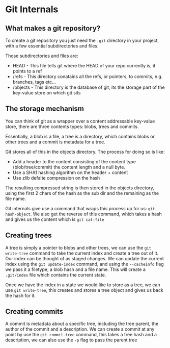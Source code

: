 # Git Internals
 
 ## What makes a git repository?
 
 To create a git repository you just need the `.git` directory in your project, with a few essential subdirectories and files.
 
 Those subdirectories and files are:
 
 - HEAD - This file tells git where the HEAD of your repo currently is, it points to a ref
 - /refs - This directory conatains all the refs, or pointers, to commits, e.g. branches, tags etc...
 - /objects - This directory is the database of git, its the storage part of the key-value store on which git sits 

## The storage mechanism
 
 You can think of git as a wrapper over a content addressable key-value store, there are three contents types: blobs, trees and commits.
 
 Essentially, a blob is a file, a tree is a directory, which contains blobs or other trees and a commit is metadata for a tree.
 
 Git stores all of this in the objects directory. The process for doing so is like:
 
 - Add a header to the content consisting of the content type (blob/tree/commit) the content length and a null byte.
 - Use a SHA1 hashing algorithm on the header + content
 - Use zlib defalte compression on the hash
 
 The resulting compressed string is then stored in the objects directory, using the first 2 chars of the hash as the sub dir and the remaining as the file name.
 
 Git internals give use a command that wraps this process up for us: `git hash-object`. We also get the reverse of this command, which takes a hash and gives us the content which is `git cat-file`

## Creating trees
 
 A tree is simply a pointer to blobs and other trees, we can use the `git write-tree` command to take the current index and create a tree out of it. Our index can be thought of as staged changes. We can update the current index using the `git update-index` command, and using the `--cacheinfo` flag we pass it a filetype, a blob hash and a file name. This will create a `.git/index` file which contains the current state.
 
 Once we have the index in a state we would like to store as a tree, we can use `git write-tree`, this creates and stores a tree object and gives us back the hash for it.

## Creating commits
 
 A commit is metadata about a specific tree, including the tree parent, the author of the commit and a description. We can create a commit at any point by use the `git commit-tree` command, this takes a tree hash and a description, we can also use the `-p` flag to pass the parent tree

